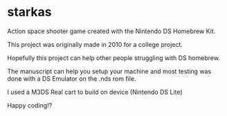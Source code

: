 starkas
=======

Action space shooter game created with the Nintendo DS Homebrew Kit.

This project was originally made in 2010 for a college project.

Hopefully this project can help other people struggling with DS homebrew.

The manuscript can help you setup your machine and most testing was done with a DS Emulator on the .nds rom file.

I used a M3DS Real cart to build on device (Nintendo DS Lite)

Happy coding!?
